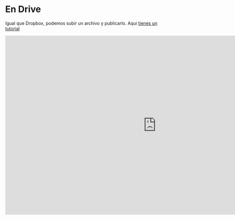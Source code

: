 
# En Drive

Igual que Dropbox, podemos subir un archivo y publicarlo. Aqui [tienes un tutorial](https://docs.google.com/presentation/d/1QczD_-O0N0Ytk2ECXwv1Qcrh6AVr03-ByGqQm4ohb18/pub?start=false&amp;loop=false&amp;delayms=3000)

<iframe allowfullscreen="allowfullscreen" frameborder="0" height="569" mozallowfullscreen="mozallowfullscreen" src="https://docs.google.com/presentation/d/1QczD_-O0N0Ytk2ECXwv1Qcrh6AVr03-ByGqQm4ohb18/embed?start=false&amp;loop=false&amp;delayms=3000" webkitallowfullscreen="webkitallowfullscreen" width="960"></iframe>

